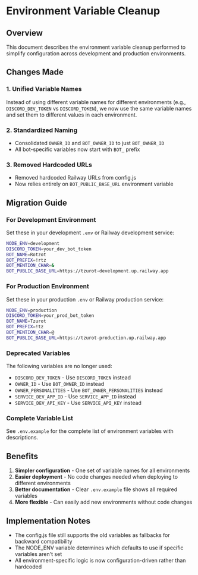 # Environment Variable Cleanup

## Overview

This document describes the environment variable cleanup performed to simplify configuration across development and production environments.

## Changes Made

### 1. Unified Variable Names

Instead of using different variable names for different environments (e.g., `DISCORD_DEV_TOKEN` vs `DISCORD_TOKEN`), we now use the same variable names and set them to different values in each environment.

### 2. Standardized Naming

- Consolidated `OWNER_ID` and `BOT_OWNER_ID` to just `BOT_OWNER_ID`
- All bot-specific variables now start with `BOT_` prefix

### 3. Removed Hardcoded URLs

- Removed hardcoded Railway URLs from config.js
- Now relies entirely on `BOT_PUBLIC_BASE_URL` environment variable

## Migration Guide

### For Development Environment

Set these in your development `.env` or Railway development service:

```bash
NODE_ENV=development
DISCORD_TOKEN=your_dev_bot_token
BOT_NAME=Rotzot
BOT_PREFIX=!rtz
BOT_MENTION_CHAR=&
BOT_PUBLIC_BASE_URL=https://tzurot-development.up.railway.app
```

### For Production Environment

Set these in your production `.env` or Railway production service:

```bash
NODE_ENV=production
DISCORD_TOKEN=your_prod_bot_token
BOT_NAME=Tzurot
BOT_PREFIX=!tz
BOT_MENTION_CHAR=@
BOT_PUBLIC_BASE_URL=https://tzurot-production.up.railway.app
```

### Deprecated Variables

The following variables are no longer used:
- `DISCORD_DEV_TOKEN` - Use `DISCORD_TOKEN` instead
- `OWNER_ID` - Use `BOT_OWNER_ID` instead
- `OWNER_PERSONALITIES` - Use `BOT_OWNER_PERSONALITIES` instead
- `SERVICE_DEV_APP_ID` - Use `SERVICE_APP_ID` instead
- `SERVICE_DEV_API_KEY` - Use `SERVICE_API_KEY` instead

### Complete Variable List

See `.env.example` for the complete list of environment variables with descriptions.

## Benefits

1. **Simpler configuration** - One set of variable names for all environments
2. **Easier deployment** - No code changes needed when deploying to different environments
3. **Better documentation** - Clear `.env.example` file shows all required variables
4. **More flexible** - Can easily add new environments without code changes

## Implementation Notes

- The config.js file still supports the old variables as fallbacks for backward compatibility
- The NODE_ENV variable determines which defaults to use if specific variables aren't set
- All environment-specific logic is now configuration-driven rather than hardcoded